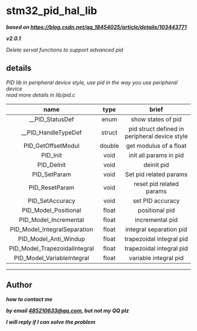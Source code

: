 # **stm32_pid_hal_lib**

  ***based on https://blog.csdn.net/qq_18454025/article/details/103443771***

  ***v2.0.1***

  *Delete serval functions to support advanced pid*

## **details**

*PID lib in peripheral device style, use pid in the way you use peripheral device*   
*read more details in lib/pid.c*

|             name              |  type  |                     brief                     |
| :---------------------------: | :----: | :-------------------------------------------: |
|        __PID_StatusDef        |  enum  |              show states of pid               |
|      __PID_HandleTypeDef      | struct | pid struct defined in peripheral device style |
|      PID_GetOffsetModul       | double |            get modulus of a float             |
|           PID_Init            |  void  |            init all params in pid             |
|          PID_DeInit           |  void  |                  deinit pid                   |
|         PID_SetParam          |  void  |            Set pid related params             |
|        PID_ResetParam         |  void  |           reset pid related params            |
|        PID_SetAccuracy        |  void  |               set PID accuracy                |
|     PID_Model_Positional      | float  |                positional pid                 |
|     PID_Model_Incremental     | float  |                incremental pid                |
| PID_Model_IntegralSeparation  | float  |            integral separation pid            |
|     PID_Model_Anti_Windup     | float  |           trapezoidal integral pid            |
| PID_Model_TrapezoidalIntegral | float  |           trapezoidal integral pid            |
|  PID_Model_VariableIntegral   | float  |             variable integral pid             |
---
## **Author**
***how to contact me*** 

***by email 485210633@qq.com, but not my QQ plz***

***I will reply if I can solve the problem***
